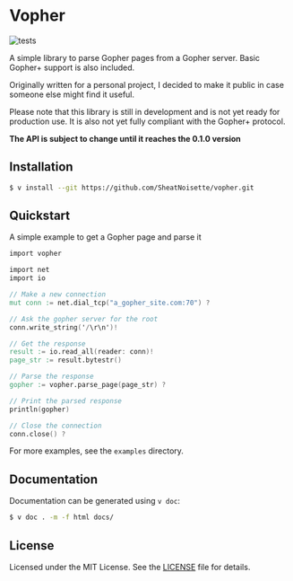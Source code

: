 # Vopher

![tests](https://github.com/SheatNoisette/vopher/actions/workflows/make.yml/badge.svg)

A simple library to parse Gopher pages from a Gopher server. Basic Gopher+
support is also included.

Originally written for a personal project, I decided to make it public in case
someone else might find it useful.

Please note that this library is still in development and is not yet ready for
production use. It is also not yet fully compliant with the Gopher+ protocol.

**The API is subject to change until it reaches the 0.1.0 version**

## Installation
```bash
$ v install --git https://github.com/SheatNoisette/vopher.git
```

## Quickstart

A simple example to get a Gopher page and parse it
```v
import vopher

import net
import io

// Make a new connection
mut conn := net.dial_tcp("a_gopher_site.com:70") ?

// Ask the gopher server for the root
conn.write_string('/\r\n')!

// Get the response
result := io.read_all(reader: conn)!
page_str := result.bytestr()

// Parse the response
gopher := vopher.parse_page(page_str) ?

// Print the parsed response
println(gopher)

// Close the connection
conn.close() ?
```
For more examples, see the `examples` directory.

## Documentation
Documentation can be generated using `v doc`:
```bash
$ v doc . -m -f html docs/
```

## License
Licensed under the MIT License. See the [LICENSE](LICENSE) file for details.
